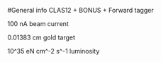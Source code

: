 #General info
CLAS12 + BONUS + Forward tagger

100 nA beam current

0.01383 cm gold target

10^35 eN cm^-2 s^-1 luminosity
